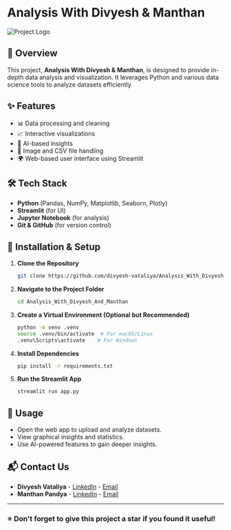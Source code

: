 # Analysis With Divyesh & Manthan

![Project Logo](https://i.imgur.com/QBcz8jD.png)

## 📌 Overview
This project, **Analysis With Divyesh & Manthan**, is designed to provide in-depth data analysis and visualization. It leverages Python and various data science tools to analyze datasets efficiently.

## ✨ Features
- 📊 Data processing and cleaning
- 📈 Interactive visualizations
- 🧠 AI-based insights
- 📂 Image and CSV file handling
- 🌍 Web-based user interface using Streamlit

## 🛠 Tech Stack
- **Python** (Pandas, NumPy, Matplotlib, Seaborn, Plotly)
- **Streamlit** (for UI)
- **Jupyter Notebook** (for analysis)
- **Git & GitHub** (for version control)

## 🚀 Installation & Setup
1. **Clone the Repository**
   ```bash
   git clone https://github.com/divyesh-vataliya/Analysis_With_Divyesh_And_Manthan.git
   ```
2. **Navigate to the Project Folder**
   ```bash
   cd Analysis_With_Divyesh_And_Manthan
   ```
3. **Create a Virtual Environment (Optional but Recommended)**
   ```bash
   python -m venv .venv
   source .venv/bin/activate  # For macOS/Linux
   .venv\Scripts\activate    # For Windows
   ```
4. **Install Dependencies**
   ```bash
   pip install -r requirements.txt
   ```
5. **Run the Streamlit App**
   ```bash
   streamlit run app.py
   ```

## 📌 Usage
- Open the web app to upload and analyze datasets.
- View graphical insights and statistics.
- Use AI-powered features to gain deeper insights.

## 📬 Contact Us
- **Divyesh Vataliya** - [LinkedIn](https://www.linkedin.com/in/divyesh-vataliya) - [Email](mailto:divyesh@example.com)
- **Manthan Pandya** - [LinkedIn](https://www.linkedin.com/in/manthan-pandya) - [Email](mailto:manthan@example.com)

---
### ⭐ Don't forget to give this project a star if you found it useful!

